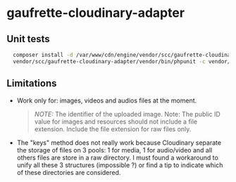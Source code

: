 # gaufrette-cloudinary-adapter

## Unit tests

```bash
  composer install -d /var/www/cdn/engine/vendor/scc/gaufrette-cloudinary-adapter
  vendor/scc/gaufrette-cloudinary-adapter/vendor/bin/phpunit -c vendor/scc/gaufrette-cloudinary-adapter/phpunit.xml.dist
```

## Limitations

* Work only for: images, videos and audios files at the moment.
    > _NOTE:_ The identifier of the uploaded image.
    > Note: The public ID value for images and resources should not include a file extension. Include the file extension for raw files only.

* The "keys" method does not really work because Cloudinary separate the storage of files on 3 pools: 1 for media, 1 for audio/video and all others files are store in a raw directory.
  I must found a workaround to unify all these 3 structures (impossible ?) or find a tip to indicate which of these directories are considered.

